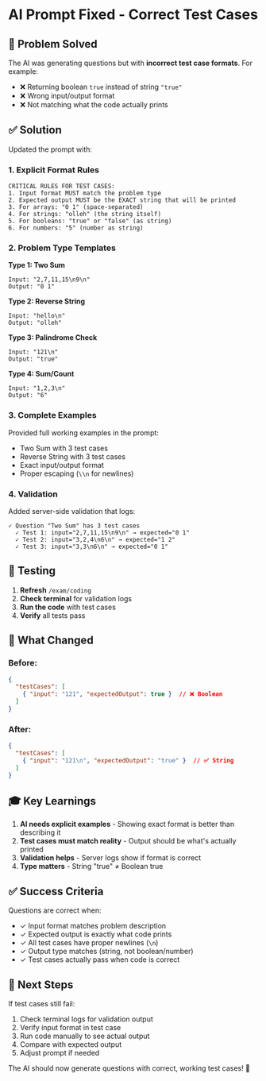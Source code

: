 # AI Prompt Fixed - Correct Test Cases

## 🎯 Problem Solved

The AI was generating questions but with **incorrect test case formats**. For example:
- ❌ Returning boolean `true` instead of string `"true"`
- ❌ Wrong input/output format
- ❌ Not matching what the code actually prints

## ✅ Solution

Updated the prompt with:

### 1. **Explicit Format Rules**
```
CRITICAL RULES FOR TEST CASES:
1. Input format MUST match the problem type
2. Expected output MUST be the EXACT string that will be printed
3. For arrays: "0 1" (space-separated)
4. For strings: "olleh" (the string itself)
5. For booleans: "true" or "false" (as string)
6. For numbers: "5" (number as string)
```

### 2. **Problem Type Templates**

**Type 1: Two Sum**
```
Input: "2,7,11,15\n9\n"
Output: "0 1"
```

**Type 2: Reverse String**
```
Input: "hello\n"
Output: "olleh"
```

**Type 3: Palindrome Check**
```
Input: "121\n"
Output: "true"
```

**Type 4: Sum/Count**
```
Input: "1,2,3\n"
Output: "6"
```

### 3. **Complete Examples**

Provided full working examples in the prompt:
- Two Sum with 3 test cases
- Reverse String with 3 test cases
- Exact input/output format
- Proper escaping (`\\n` for newlines)

### 4. **Validation**

Added server-side validation that logs:
```
✓ Question "Two Sum" has 3 test cases
  ✓ Test 1: input="2,7,11,15\n9\n" → expected="0 1"
  ✓ Test 2: input="3,2,4\n6\n" → expected="1 2"
  ✓ Test 3: input="3,3\n6\n" → expected="0 1"
```

## 🧪 Testing

1. **Refresh** `/exam/coding`
2. **Check terminal** for validation logs
3. **Run the code** with test cases
4. **Verify** all tests pass

## 📝 What Changed

### Before:
```json
{
  "testCases": [
    { "input": "121", "expectedOutput": true }  // ❌ Boolean
  ]
}
```

### After:
```json
{
  "testCases": [
    { "input": "121\n", "expectedOutput": "true" }  // ✅ String
  ]
}
```

## 🎓 Key Learnings

1. **AI needs explicit examples** - Showing exact format is better than describing it
2. **Test cases must match reality** - Output should be what's actually printed
3. **Validation helps** - Server logs show if format is correct
4. **Type matters** - String "true" ≠ Boolean true

## ✅ Success Criteria

Questions are correct when:
- ✓ Input format matches problem description
- ✓ Expected output is exactly what code prints
- ✓ All test cases have proper newlines (`\n`)
- ✓ Output type matches (string, not boolean/number)
- ✓ Test cases actually pass when code is correct

## 🚀 Next Steps

If test cases still fail:
1. Check terminal logs for validation output
2. Verify input format in test case
3. Run code manually to see actual output
4. Compare with expected output
5. Adjust prompt if needed

The AI should now generate questions with correct, working test cases! 🎉
